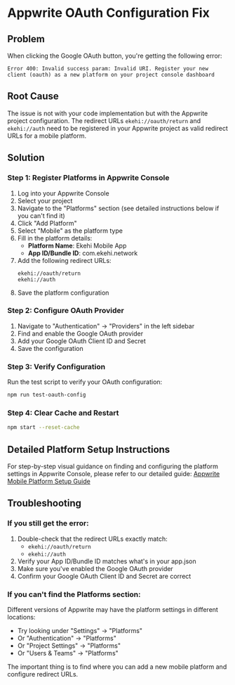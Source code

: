 # Appwrite OAuth Configuration Fix

## Problem
When clicking the Google OAuth button, you're getting the following error:
```
Error 400: Invalid success param: Invalid URI. Register your new client (oauth) as a new platform on your project console dashboard
```

## Root Cause
The issue is not with your code implementation but with the Appwrite project configuration. The redirect URLs `ekehi://oauth/return` and `ekehi://auth` need to be registered in your Appwrite project as valid redirect URLs for a mobile platform.

## Solution

### Step 1: Register Platforms in Appwrite Console
1. Log into your Appwrite Console
2. Select your project
3. Navigate to the "Platforms" section (see detailed instructions below if you can't find it)
4. Click "Add Platform" 
5. Select "Mobile" as the platform type
6. Fill in the platform details:
   - **Platform Name**: Ekehi Mobile App
   - **App ID/Bundle ID**: com.ekehi.network
7. Add the following redirect URLs:
   ```
   ekehi://oauth/return
   ekehi://auth
   ```
8. Save the platform configuration

### Step 2: Configure OAuth Provider
1. Navigate to "Authentication" → "Providers" in the left sidebar
2. Find and enable the Google OAuth provider
3. Add your Google OAuth Client ID and Secret
4. Save the configuration

### Step 3: Verify Configuration
Run the test script to verify your OAuth configuration:
```bash
npm run test-oauth-config
```

### Step 4: Clear Cache and Restart
```bash
npm start --reset-cache
```

## Detailed Platform Setup Instructions

For step-by-step visual guidance on finding and configuring the platform settings in Appwrite Console, please refer to our detailed guide:
[Appwrite Mobile Platform Setup Guide](./APPWRITE_MOBILE_PLATFORM_SETUP.md)

## Troubleshooting

### If you still get the error:
1. Double-check that the redirect URLs exactly match:
   - `ekehi://oauth/return`
   - `ekehi://auth`
2. Verify your App ID/Bundle ID matches what's in your app.json
3. Make sure you've enabled the Google OAuth provider
4. Confirm your Google OAuth Client ID and Secret are correct

### If you can't find the Platforms section:
Different versions of Appwrite may have the platform settings in different locations:
- Try looking under "Settings" → "Platforms"
- Or "Authentication" → "Platforms"
- Or "Project Settings" → "Platforms"
- Or "Users & Teams" → "Platforms"

The important thing is to find where you can add a new mobile platform and configure redirect URLs.
